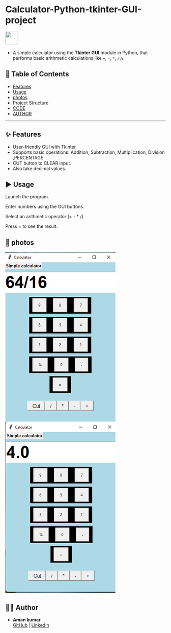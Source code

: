 # Calculator-Python-tkinter-GUI-project

<p align="left">
  <!-- Python -->
  <img src="https://cdn.jsdelivr.net/gh/devicons/devicon/icons/python/python-original.svg" width="40" height="40"/>
</p> 

- A simple calculator using the **Tkinter GUI** module in Python, that performs basic arithmetic calculations like `+`, `-`, `*`, `/`,`%`.


## 📑 Table of Contents
- [Features](#features)
- [Usage](#usage)
- [photos](#photos)
- [Project Structure](#project-structure)
- [CODE](#CODE)
- [AUTHOR](#AUTHOR)

---

## ✨ Features
- User-friendly GUI with Tkinter  
- Supports basic operations: Addition, Subtraction, Multiplication, Division ,PERCENTAGE
- CUT button to CLEAR input. 
- Also take decimal values. 
  

## ▶️ Usage

Launch the program.

Enter numbers using the GUI buttons.

Select an arithmetic operator (+ - * /).

Press = to see the result.

## 📸 photos
![Calculator Screenshot](calculator1.png)
![Calculator Screenshot](calculator2.png)

## 👨‍💻 Author



- **Aman kumar**  
  [GitHub](https://github.com/Aman-coder2004) | [LinkedIn](https://linkedin.com/in/)
